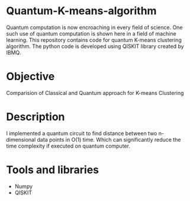 # Quantum-K-means-algorithm
Quantum computation is now encroaching in every field of science. One such use of quantum computation is shown here in a field of machine learning. This repository contains code for quantum K-means clustering algorithm. The python code is developed using QISKIT library created by IBMQ. 

# Objective
Comparision of Classical and Quantum approach for K-means Clustering

# Description

I implemented a quantum circuit to find distance between two n-dimensional data points in O(1) time. Which can significantly reduce the time complexity if executed on quantum computer.

# Tools and libraries
* Numpy
* QISKIT
